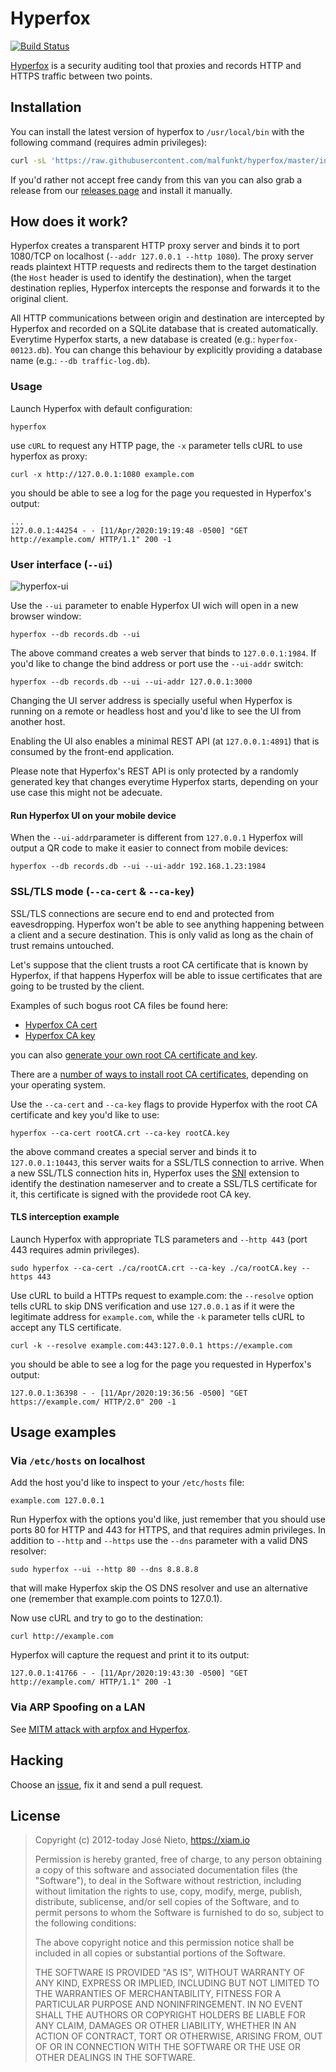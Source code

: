 # Hyperfox

[![Build Status](https://travis-ci.org/malfunkt/hyperfox.svg?branch=master)](https://travis-ci.org/malfunkt/hyperfox)

[Hyperfox][1] is a security auditing tool that proxies and records HTTP and
HTTPS traffic between two points.

## Installation

You can install the latest version of hyperfox to `/usr/local/bin` with the
following command (requires admin privileges):

```sh
curl -sL 'https://raw.githubusercontent.com/malfunkt/hyperfox/master/install.sh' | sh
```

If you'd rather not accept free candy from this van you can also grab a release
from our [releases page](https://github.com/malfunkt/hyperfox/releases) and
install it manually.

## How does it work?

Hyperfox creates a transparent HTTP proxy server and binds it to port 1080/TCP
on localhost (`--addr 127.0.0.1 --http 1080`). The proxy server reads plaintext
HTTP requests and redirects them to the target destination (the `Host` header
is used to identify the destination), when the target destination replies,
Hyperfox intercepts the response and forwards it to the original client.

All HTTP communications between origin and destination are intercepted by
Hyperfox and recorded on a SQLite database that is created automatically.
Everytime Hyperfox starts, a new database is created (e.g.:
`hyperfox-00123.db`). You can change this behaviour by explicitly providing a
database name (e.g.: `--db traffic-log.db`).

### Usage

Launch Hyperfox with default configuration:

```
hyperfox
```

use `cURL` to request any HTTP page, the `-x` parameter tells cURL to use
hyperfox as proxy:

```
curl -x http://127.0.0.1:1080 example.com
```

you should be able to see a log for the page you requested in Hyperfox's output:

```
...
127.0.0.1:44254 - - [11/Apr/2020:19:19:48 -0500] "GET http://example.com/ HTTP/1.1" 200 -1
```

### User interface (`--ui`)

![hyperfox-ui](https://user-images.githubusercontent.com/385670/79090465-6e7eb300-7d0f-11ea-8fc6-df1e6da8a12e.png)

Use the `--ui` parameter to enable Hyperfox UI wich will open in a new browser
window:

```
hyperfox --db records.db --ui
```

The above command creates a web server that binds to `127.0.0.1:1984`. If you'd
like to change the bind address or port use the `--ui-addr` switch:

```
hyperfox --db records.db --ui --ui-addr 127.0.0.1:3000
```

Changing the UI server address is specially useful when Hyperfox is running on
a remote or headless host and you'd like to see the UI from another host.

Enabling the UI also enables a minimal REST API (at `127.0.0.1:4891`) that is
consumed by the front-end application.

Please note that Hyperfox's REST API is only protected by a randomly generated
key that changes everytime Hyperfox starts, depending on your use case this
might not be adecuate.

#### Run Hyperfox UI on your mobile device

When the `--ui-addr`parameter is different from `127.0.0.1` Hyperfox will
output a QR code to make it easier to connect from mobile devices:

```
hyperfox --db records.db --ui --ui-addr 192.168.1.23:1984
```

### SSL/TLS mode (`--ca-cert` & `--ca-key`)

SSL/TLS connections are secure end to end and protected from eavesdropping.
Hyperfox won't be able to see anything happening between a client and a secure
destination. This is only valid as long as the chain of trust remains
untouched.

Let's suppose that the client trusts a root CA certificate that is known by
Hyperfox, if that happens Hyperfox will be able to issue certificates that are
going to be trusted by the client.

Examples of such bogus root CA files be found here:

* [Hyperfox CA cert](https://raw.githubusercontent.com/malfunkt/hyperfox/master/ca/rootCA.crt)
* [Hyperfox CA key](https://raw.githubusercontent.com/malfunkt/hyperfox/master/ca/rootCA.key)

you can also [generate your own root CA certificate and
key](https://www.ibm.com/support/knowledgecenter/SSZQDR/com.ibm.rba.doc/LD_rootkeyandcert.html).

There are a [number of ways to install root CA
certificates](https://www.bounca.org/tutorials/install_root_certificate.html),
depending on your operating system.

Use the `--ca-cert` and `--ca-key` flags to provide Hyperfox with the root CA
certificate and key you'd like to use:

```
hyperfox --ca-cert rootCA.crt --ca-key rootCA.key
```

the above command creates a special server and binds it to `127.0.0.1:10443`,
this server waits for a SSL/TLS connection to arrive. When a new SSL/TLS
connection hits in, Hyperfox uses the
[SNI](https://en.wikipedia.org/wiki/Server_Name_Indication) extension to
identify the destination nameserver and to create a SSL/TLS certificate for it,
this certificate is signed with the providede root CA key.

#### TLS interception example

Launch Hyperfox with appropriate TLS parameters and `--http 443` (port 443
requires admin privileges).

```
sudo hyperfox --ca-cert ./ca/rootCA.crt --ca-key ./ca/rootCA.key --https 443
```

Use cURL to build a HTTPs request to example.com: the `--resolve` option tells
cURL to skip DNS verification and use `127.0.0.1` as if it were the legitimate
address for `example.com`, while the `-k` parameter tells cURL to accept any
TLS certificate.

```
curl -k --resolve example.com:443:127.0.0.1 https://example.com
```

you should be able to see a log for the page you requested in Hyperfox's output:

```
127.0.0.1:36398 - - [11/Apr/2020:19:36:56 -0500] "GET https://example.com/ HTTP/2.0" 200 -1
```

## Usage examples

### Via `/etc/hosts` on localhost

Add the host you'd like to inspect to your `/etc/hosts` file:

```
example.com 127.0.0.1
```

Run Hyperfox with the options you'd like, just remember that you should use
ports 80 for HTTP and 443 for HTTPS, and that requires admin privileges. In
addition to `--http` and `--https` use the `--dns` parameter with a valid DNS
resolver:

```
sudo hyperfox --ui --http 80 --dns 8.8.8.8
```

that will make Hyperfox skip the OS DNS resolver and use an alternative one
(remember that example.com points to 127.0.1).

Now use cURL and try to go to the destination:

```
curl http://example.com
```

Hyperfox will capture the request and print it to its output:

```
127.0.0.1:41766 - - [11/Apr/2020:19:43:30 -0500] "GET http://example.com/ HTTP/1.1" 200 -1
```

### Via ARP Spoofing on a LAN

See [MITM attack with arpfox and Hyperfox](https://xiam.dev/mitm-attack-with-arpfox-and-hyperfox/).

## Hacking

Choose an [issue][2], fix it and send a pull request.

## License

> Copyright (c) 2012-today José Nieto, https://xiam.io
>
> Permission is hereby granted, free of charge, to any person obtaining
> a copy of this software and associated documentation files (the
> "Software"), to deal in the Software without restriction, including
> without limitation the rights to use, copy, modify, merge, publish,
> distribute, sublicense, and/or sell copies of the Software, and to
> permit persons to whom the Software is furnished to do so, subject to
> the following conditions:
>
> The above copyright notice and this permission notice shall be
> included in all copies or substantial portions of the Software.
>
> THE SOFTWARE IS PROVIDED "AS IS", WITHOUT WARRANTY OF ANY KIND,
> EXPRESS OR IMPLIED, INCLUDING BUT NOT LIMITED TO THE WARRANTIES OF
> MERCHANTABILITY, FITNESS FOR A PARTICULAR PURPOSE AND
> NONINFRINGEMENT. IN NO EVENT SHALL THE AUTHORS OR COPYRIGHT HOLDERS BE
> LIABLE FOR ANY CLAIM, DAMAGES OR OTHER LIABILITY, WHETHER IN AN ACTION
> OF CONTRACT, TORT OR OTHERWISE, ARISING FROM, OUT OF OR IN CONNECTION
> WITH THE SOFTWARE OR THE USE OR OTHER DEALINGS IN THE SOFTWARE.

[1]: https://hyperfox.org
[2]: https://github.com/malfunkt/hyperfox/issues
